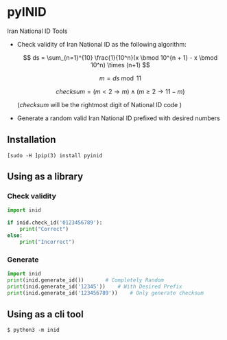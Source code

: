 # pyINID
Iran National ID Tools

 - Check validity of Iran National ID as the following algorithm:

	  $$
	  ds = \sum_{n=1}^{10} \frac{1}{10^n}(x \bmod 10^{n + 1} - x \bmod 10^n) \times (n+1)
	  $$
	  
	  $$
	  m = ds \bmod 11
	  $$
	  
	  $$
	  checksum = \left(m \lt 2 \rightarrow m \right)\wedge\left(m \ge 2 \rightarrow 11 - m\right)
	  $$

	  ($checksum$ will be the rightmost digit of National ID code )

 - Generate a random valid Iran National ID prefixed with desired numbers

## Installation

    [sudo -H ]pip(3) install pyinid

## Using  as a library
### Check validity
```python
import inid

if inid.check_id('0123456789'):
	print("Correct")
else: 
	print("Incorrect")
```
### Generate
```python
import inid
print(inid.generate_id())		# Completely Random
print(inid.generate_id('12345'))	# With Desired Prefix
print(inid.generate_id('123456789'))	# Only generate checksum
```
## Using  as a cli tool

    $ python3 -m inid


